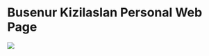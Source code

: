 # Busenur Kizilaslan Personal Web Page

![](https://media.giphy.com/media/3orieVXeNFRhdfdGYE/giphy.gif)

